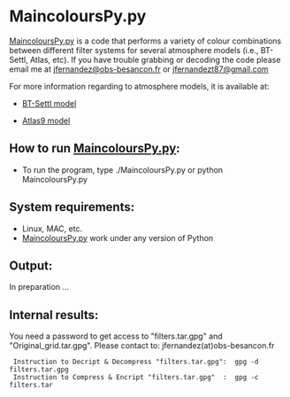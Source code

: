 MaincoloursPy.py
================



[MaincoloursPy.py](https://github.com/Fernandez-Trincado/BT-Settl-Atlas9-BGM/blob/master/MaincoloursPy.py) is a code that performs a variety of colour combinations between different filter systems  for several atmosphere models (i.e., BT-Settl, Atlas, etc). If you have trouble grabbing or decoding the code please email me at jfernandez@obs-besancon.fr or jfernandezt87@gmail.com

 For more information regarding to atmosphere models, it is available at:
 
* [BT-Settl model](http://perso.ens-lyon.fr/france.allard/) 
 
* [Atlas9 model](http://www.oact.inaf.it/castelli/castelli/) 
 
How to run [MaincoloursPy.py](https://github.com/Fernandez-Trincado/BT-Settl-Atlas9-BGM/blob/master/MaincoloursPy.py):
---

* To run the program, type  ./MaincoloursPy.py or python MaincoloursPy.py 

System requirements:
---

* Linux, MAC, etc.
* [MaincoloursPy.py](https://github.com/Fernandez-Trincado/BT-Settl-Atlas9-BGM/blob/master/MaincoloursPy.py) work under any version of Python

Output:
-----

In preparation ...


Internal results:
---

You need a password to get access to "filters.tar.gpg" and "Original_grid.tar.gpg". Please contact to: jfernandez(at)obs-besancon.fr



     Instruction to Decript & Decompress "filters.tar.gpg":  gpg -d filters.tar.gpg  
     Instruction to Compress & Encript "filters.tar.gpg"  :  gpg -c filters.tar



